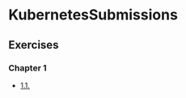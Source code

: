 # KubernetesSubmissions

## Exercises

### Chapter 1

- [1.1.](https://github.com/cassielu12/KubernetesSubmissions/tree/main/1.1_output_log)

